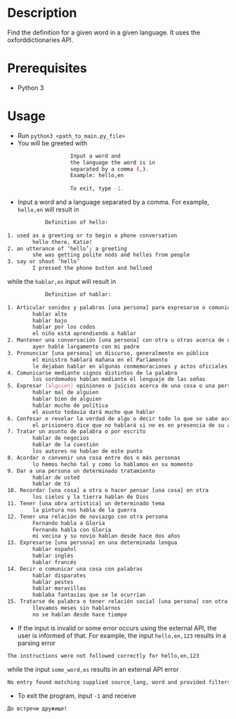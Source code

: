 # Description

Find the definition for a given word in a given language.
It uses the oxforddictionaries API.

# Prerequisites

- Python 3

# Usage

- Run `python3 <path_to_main.py_file>`
- You will be greeted with
```bash
                    Input a word and 
                    the language the word is in 
                    separated by a comma (,).
                    Example: hello,en
                    
                    To exit, type -1.

```
- Input a word and a language separated by a comma. 
For example, `hello,en` will result in
```bash
            Definition of hello:
                
1. used as a greeting or to begin a phone conversation
        hello there, Katie!
2. an utterance of ‘hello’; a greeting
        she was getting polite nods and hellos from people
3. say or shout ‘hello’
        I pressed the phone button and helloed
```
while the `hablar,es` input will result in
```bash
            Definition of hablar:
                
1. Articular sonidos y palabras [una persona] para expresarse o comunicarse
        hablar alto
        hablar bajo
        hablar por los codos
        el niño está aprendiendo a hablar
2. Mantener una conversación [una persona] con otra u otras acerca de un asunto
        ayer hablé largamente con mi padre
3. Pronunciar [una persona] un discurso, generalmente en público
        el ministro hablará mañana en el Parlamento
        le dejaban hablar en algunas conmemoraciones y actos oficiales
4. Comunicarse mediante signos distintos de la palabra
        los sordomudos hablan mediante el lenguaje de las señas
5. Expresar [alguien] opiniones o juicios acerca de una cosa o una persona
        hablar mal de alguien
        hablar bien de alguien
        hablar mucho de política
        el asunto todavía dará mucho que hablar
6. Confesar o revelar la verdad de algo o decir todo lo que se sabe acerca de un asunto
        el prisionero dice que no hablará si no es en presencia de su abogado
7. Tratar un asunto de palabra o por escrito
        hablar de negocios
        hablar de la cuestión
        los autores no hablan de este punto
8. Acordar o convenir una cosa entre dos o más personas
        lo hemos hecho tal y como lo hablamos en su momento
9. Dar a una persona un determinado tratamiento
        hablar de usted
        hablar de tú
10. Recordar [una cosa] a otra o hacer pensar [una cosa] en otra
        los cielos y la tierra hablan de Dios
11. Tener [una obra artística] un determinado tema
        la pintura nos habla de la guerra
12. Tener una relación de noviazgo con otra persona
        Fernando habla a Gloria
        Fernando habla con Gloria
        mi vecina y su novio hablan desde hace dos años
13. Expresarse [una persona] en una determinada lengua
        hablar español
        hablar inglés
        hablar francés
14. Decir o comunicar una cosa con palabras
        hablar disparates
        hablar pestes
        hablar maravillas
        hablaba fantasías que se le ocurrían
15. Tratarse de palabra o tener relación social [una persona] con otra
        llevamos meses sin hablarnos
        no se hablan desde hace tiempo
```

- If the input is invalid or some error occurs using the external API, the user is informed of that.
For example, the input `hello,en,123` results in a parsing error
```bash
The instructions were not followed correctly for hello,en,123
```
while the input `some_word,es` results in an external API error
```bash
No entry found matching supplied source_lang, word and provided filters
```
- To exit the program, input `-1` and receive
```bash
До встречи дружище!
```
